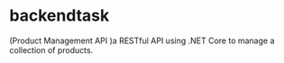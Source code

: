 # backendtask
(Product Management API )a RESTful API using .NET Core to manage a collection of products.
